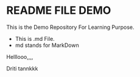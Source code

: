 # README FILE DEMO
This is the Demo Repository For Learning Purpose.

- This is .md File.
- md stands for MarkDown

Helllooo,,,,

Driti tannkkk

